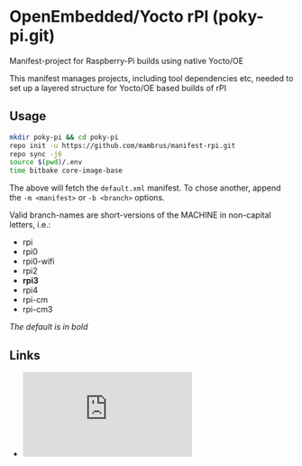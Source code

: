 # OpenEmbedded/Yocto rPI (poky-pi.git)

Manifest-project for Raspberry-Pi builds using native Yocto/OE

This manifest manages projects, including tool dependencies etc, needed
to set up a layered structure for Yocto/OE based builds of rPI


## Usage

```bash
mkdir poky-pi && cd poky-pi
repo init -u https://github.com/mambrus/manifest-rpi.git
repo sync -j6
source $(pwd)/.env
time bitbake core-image-base
```

The above will fetch the `default.xml` manifest. To chose another, append
the `-m <manifest>` or `-b <branch>` options.

Valid branch-names are short-versions of the MACHINE in non-capital letters,
i.e.:

* rpi
* rpi0
* rpi0-wifi
* rpi2
* <b>rpi3</b>
* rpi4
* rpi-cm
* rpi-cm3

<i>The default is in bold</i>

## Links

* ![Repo manpage](http://manpages.ubuntu.com/manpages/bionic/man1/repo.1.html)

